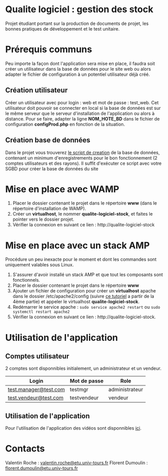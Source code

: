 # Qualite logiciel : gestion des stock
Projet étudiant portant sur la production de documents de projet, les bonnes pratiques de développement et le test unitaire.

# Prérequis communs
Peu importe la façon dont l'application sera mise en place, il faudra soit créer un utilisateur dans la base de données pour le site web ou alors adapter le fichier de configuration à un potentiel utilisateur déjà créé.
## Création utilisateur
Créer un utilisateur avec pour login : web et mot de passe : test_web. 
Cet utilisateur doit pouvoir se connecter en local si la base de données est sur le même serveur que le serveur d'installation de l'application ou alors à distance. 
Pour se faire, adapter la ligne **NOM_HOTE_BD** dans le fichier de configuration **configProd.php** en fonction de la situation.

## Création base de données
Dans le projet vous trouverez [le script de creation](https://github.com/valentin-roche/qualite_logiciel_stock/blob/master/resources/decathlux.sql) de la base de données, contenant un minimum d'enregistrements pour le bon fonctionnement (2 comptes utilisateurs et des rayons). Il suffit d'exécuter ce script avec votre SGBD pour créer la base de données du site

# Mise en place avec WAMP
1) Placer le dossier contenant le projet dans le répertoire **www** (dans le répertoire d'installation de WAMP).
2) Créer un **virtualhost**, le nommer **qualite-logiciel-stock**, et faites le pointer vers le dossier projet.
3) Vérifier la connexion en suivant ce lien : http://qualite-logiciel-stock

# Mise en place avec un stack AMP
Procédure un peu inexacte pour le moment et dont les commandes sont uniquement valables sous Linux.
1) S'assurer d'avoir installé un stack AMP et que tout les composants sont fonctionnels.
2) Placer le dossier contenant le projet dans le répertoire **www**
3) Ajouter un fichier de configuration pour créer un **virtualhost** apache dans le dossier /etc/apache2/config (suivre [ce tutoriel](https://www.ostechnix.com/configure-apache-virtual-hosts-ubuntu-part-1/) a partir de la 4ème partie) et appeler le virtualhost **qualite-logiciel-stock**. 
5) Redémarrer le service apache :
`sudo service apache2 restart` ou `sudo systemctl restart apache2`
6) Vérifier la connexion en suivant ce lien : http://qualite-logiciel-stock.

# Utilisation de l'application
## Comptes utilisateur
2 comptes sont disponnibles initialement, un administrateur et un vendeur.

| Login                 | Mot de passe | Role           |
|-----------------------|--------------|----------------|
| test.manager@test.com | testmgr      | administrateur |
| test.vendeur@test.com | testvendeur  | vendeur        |

## Utilisation de l'application
Pour l'utilisation de l'application des vidéos sont disponnibles [ici](ressources/videos).

# Contacts
Valentin Roche : valentin.roche@etu.univ-tours.fr
Florent Dumoulin : florent.dumoulin@etu.univ-tours.fr

